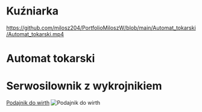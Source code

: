 # Kuźniarka

https://github.com/milosz204/PortfolioMiloszW/blob/main/Automat_tokarski/Automat_tokarski.mp4

# Automat tokarski

# Serwosilownik z wykrojnikiem

[Podajnik do wirth](https://raw.githubusercontent.com/milosz204/PortfolioMiloszW/main/Podajnik_do_Wirth/Podajnik_do_Wirth.jpg?token=GHSAT0AAAAAACDGWU7DYEUMLA2CSK7Y2GVYZDTV27A)
![Podajnik do wirth](https://github.com/milosz204/PortfolioMiloszW/assets/134849284/8f218a39-dd60-43c5-876c-f3a351ebd78e)
